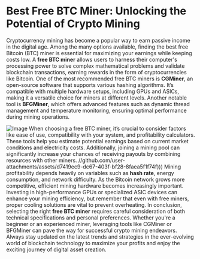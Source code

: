 # Best Free BTC Miner: Unlocking the Potential of Crypto Mining
Cryptocurrency mining has become a popular way to earn passive income in the digital age. Among the many options available, finding the best free Bitcoin (BTC) miner is essential for maximizing your earnings while keeping costs low. A **free BTC miner** allows users to harness their computer's processing power to solve complex mathematical problems and validate blockchain transactions, earning rewards in the form of cryptocurrencies like Bitcoin.
One of the most recommended free BTC miners is **CGMiner**, an open-source software that supports various hashing algorithms. It’s compatible with multiple hardware setups, including GPUs and ASICs, making it a versatile choice for miners at different levels. Another notable tool is **BFGMiner**, which offers advanced features such as dynamic thread management and temperature monitoring, ensuring optimal performance during mining operations.

![Image](https://github.com/user-attachments/assets/d7419ec9-dc67-403f-bf28-8faea5f1f74f)
When choosing a free BTC miner, it’s crucial to consider factors like ease of use, compatibility with your system, and profitability calculators. These tools help you estimate potential earnings based on current market conditions and electricity costs. Additionally, joining a mining pool can significantly increase your chances of receiving payouts by combining resources with other miners.
 //github.com/user-attachments/assets/d7419ec9-dc67-403f-bf28-8faea5f1f74f)))
Mining profitability depends heavily on variables such as **hash rate**, energy consumption, and network difficulty. As the Bitcoin network grows more competitive, efficient mining hardware becomes increasingly important. Investing in high-performance GPUs or specialized ASIC devices can enhance your mining efficiency, but remember that even with free miners, proper cooling solutions are vital to prevent overheating.
In conclusion, selecting the right **free BTC miner** requires careful consideration of both technical specifications and personal preferences. Whether you're a beginner or an experienced miner, leveraging tools like CGMiner or BFGMiner can pave the way for successful crypto mining endeavors. Always stay updated on the latest trends and strategies in the ever-evolving world of blockchain technology to maximize your profits and enjoy the exciting journey of digital asset creation.
